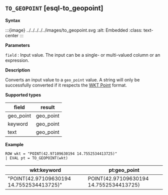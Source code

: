 ## `TO_GEOPOINT` [esql-to_geopoint]

**Syntax**

:::{image} ../../../../../images/to_geopoint.svg
:alt: Embedded
:class: text-center
:::

**Parameters**

`field`
:   Input value. The input can be a single- or multi-valued column or an expression.

**Description**

Converts an input value to a `geo_point` value. A string will only be successfully converted if it respects the [WKT Point](https://en.wikipedia.org/wiki/Well-known_text_representation_of_geometry) format.

**Supported types**

| field | result |
| --- | --- |
| geo_point | geo_point |
| keyword | geo_point |
| text | geo_point |

**Example**

```esql
ROW wkt = "POINT(42.97109630194 14.7552534413725)"
| EVAL pt = TO_GEOPOINT(wkt)
```

| wkt:keyword | pt:geo_point |
| --- | --- |
| "POINT(42.97109630194 14.7552534413725)" | POINT(42.97109630194 14.7552534413725) |


